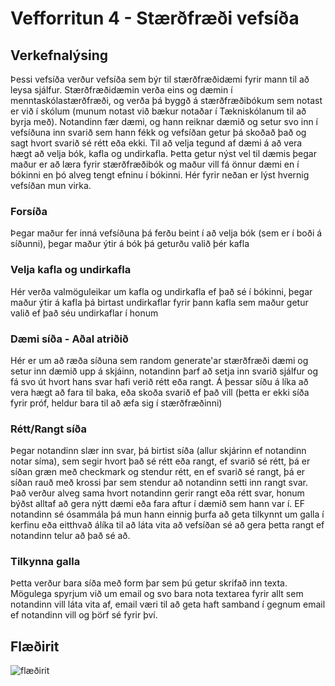 # Vefforritun 4 - Stærðfræði vefsíða

## Verkefnalýsing
Þessi vefsíða verður vefsíða sem býr til stærðfræðidæmi fyrir mann til að leysa sjálfur.
Stærðfræðidæmin verða eins og dæmin í menntaskólastærðfræði, og verða þá byggð á stærðfræðibókum sem notast er við í skólum (munum notast við bækur notaðar í Tækniskólanum til að byrja með). Notandinn fær dæmi, og hann reiknar dæmið og setur svo inn í vefsíðuna inn svarið sem hann fékk og vefsíðan getur þá skoðað það og sagt hvort svarið sé rétt eða ekki. Til að velja tegund af dæmi á að vera hægt að velja bók, kafla og undirkafla. Þetta getur nýst vel til dæmis þegar maður er að læra fyrir stærðfræðibók og maður vill fá önnur dæmi en í bókinni en þó alveg tengt efninu í bókinni. Hér fyrir neðan er lýst hvernig vefsíðan mun virka.


### Forsíða
Þegar maður fer inná vefsíðuna þá ferðu beint í að velja bók (sem er í boði á síðunni), þegar maður ýtir á bók þá geturðu valið þér kafla

### Velja kafla og undirkafla
Hér verða valmöguleikar um kafla og undirkafla ef það sé í bókinni, þegar maður ýtir á kafla þá birtast undirkaflar fyrir þann kafla sem maður getur valið ef það séu undirkaflar í honum

### Dæmi síða - Aðal atriðið
Hér er um að ræða síðuna sem random generate'ar stærðfræði dæmi og setur inn dæmið upp á skjáinn, notandinn þarf að setja inn svarið sjálfur og fá svo út hvort hans svar hafi verið rétt eða rangt. Á þessar síðu á líka að vera hægt að fara til baka, eða skoða svarið ef það vill (þetta er ekki síða fyrir próf, heldur bara til að æfa sig í stærðfræðinni)

### Rétt/Rangt síða
Þegar notandinn slær inn svar, þá birtist síða (allur skjárinn ef notandinn notar síma), sem segir hvort það sé rétt eða rangt, ef svarið sé rétt, þá er síðan græn með checkmark og stendur rétt, en ef svarið sé rangt, þá er síðan rauð með krossi þar sem stendur að notandinn setti inn rangt svar. Það verður alveg sama hvort notandinn gerir rangt eða rétt svar, honum býðst alltaf að gera nýtt dæmi eða fara aftur í dæmið sem hann var í. EF notandinn sé ósammála þá mun hann einnig þurfa að geta tilkynnt um galla í kerfinu eða eitthvað álíka til að láta vita að vefsíðan sé að gera þetta rangt ef notandinn telur að það sé að.

### Tilkynna galla
Þetta verður bara síða með form þar sem þú getur skrifað inn texta. Mögulega spyrjum við um email og svo bara nota textarea fyrir allt sem notandinn vill láta vita af, email væri til að geta haft samband í gegnum email ef notandinn vill og þörf sé fyrir því.

## Flæðirit
![flæðirit](https://media.discordapp.net/attachments/626442010060128257/753247507127074916/unknown.png)
